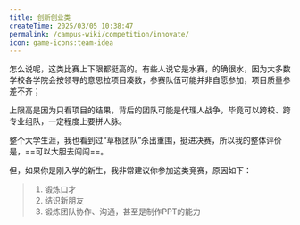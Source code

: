```yaml
---
title: 创新创业类
createTime: 2025/03/05 10:38:47
permalink: /campus-wiki/competition/innovate/
icon: game-icons:team-idea
---
```


怎么说呢，这类比赛上下限都挺高的。有些人说它是水赛，的确很水，因为大多数学校各学院会按领导的意思拉项目凑数，参赛队伍可能并非自愿参加，项目质量参差不齐；

上限高是因为只看项目的结果，背后的团队可能是代理人战争，毕竟可以跨校、跨专业组队，一定程度上要拼人脉。

整个大学生涯，我也看到过“草根团队”杀出重围，挺进决赛，所以我的整体评价是，==可以大胆去闯闯==。

但，如果你是刚入学的新生，我非常建议你参加这类竞赛，原因如下：

> 1. 锻炼口才
> 2. 结识新朋友
> 3. 锻炼团队协作、沟通，甚至是制作PPT的能力
